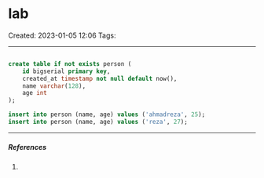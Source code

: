# lab
Created: 2023-01-05 12:06
Tags: 
____

```sql

create table if not exists person (
	id bigserial primary key,
	created_at timestamp not null default now(),
	name varchar(128),
	age int
);

insert into person (name, age) values ('ahmadreza', 25);
insert into person (name, age) values ('reza', 27);
```

_____
##### References
1.

